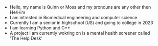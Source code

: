 - Hello, my name is Quinn or Moss and my pronouns are any other then He/Him
- I am intrested in Biomedical engineering and computer science
- Currently I am a senior in highschool (US) and going to college in 2023
- I am learning Python and C++
- A project I am currently wokring on is a mental health screener called 'The Help Desk'

<!---
MossTheGoblin/MossTheGoblin is a ✨ special ✨ repository because its `README.md` (this file) appears on your GitHub profile.
You can click the Preview link to take a look at your changes.
--->
